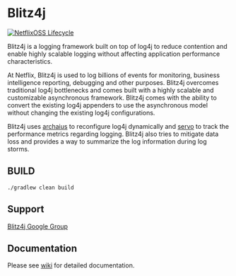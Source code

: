 Blitz4j
=====

[![NetflixOSS Lifecycle](https://img.shields.io/osslifecycle/Netflix/blitz4j.svg)]()

Blitz4j is a logging framework built on top of log4j to reduce contention and enable highly scalable logging without affecting application performance characteristics. 

At Netflix, Blitz4j is used to log billions of events for monitoring, business intelligence reporting, debugging and other purposes. Blitz4j overcomes traditional log4j
bottlenecks and comes built with a highly scalable and customizable asynchronous framework. Blitz4j comes with the ability to convert the existing log4j appenders to use
the asynchronous model without changing the existing log4j configurations.

Blitz4j uses [archaius](http://www.github.com/Netflix/archaius) to reconfigure log4j dynamically and [servo](http://www.github.com/Netflix/servo) to track the performance metrics
regarding logging. Blitz4j also tries to mitigate data loss and provides a way to summarize the log information during log storms.


BUILD
-------
```
./gradlew clean build
```


Support
----------
[Blitz4j Google Group](https://groups.google.com/forum/?fromgroups#!forum/netflix_blitz4j)


Documentation
--------------
Please see [wiki](https://github.com/Netflix/blitz4j/wiki) for detailed documentation.
